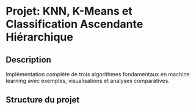 # Projet: KNN, K-Means et Classification Ascendante Hiérarchique

## Description
Implémentation complète de trois algorithmes fondamentaux en machine learning avec exemples, visualisations et analyses comparatives.

## Structure du projet
